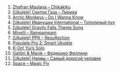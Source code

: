  001. [Zhafran Maulana – Chikakiku](https://music.kaminari.info/wp-content/uploads/2021/08/Chikakiku-Tik-Tok-Meme-music.kaminari.info_.zip)
 002. [[Ukulele] Сектор Газа – Лирика](https://music.kaminari.info/wp-content/uploads/2021/08/Ukulele-Sektor-Gaza-Lirika-music.kaminari.info_.zip)
 003. [Arctic Monkeys – Do I Wanna Know](https://music.kaminari.info/wp-content/uploads/2021/08/Arctic-Monkeys-Do-I-Wanna-Know-music.kaminari.info_.zip)
 004. [[Ukulele] Иванушки International – Тополиный пух](https://music.kaminari.info/wp-content/uploads/2021/08/Ukulele-Invanushki-International-Topolinyj-puh-music.kaminari.info_.zip)
 005. [[Ukulele] Gravity Falls Theme Song](https://music.kaminari.info/wp-content/uploads/2021/08/Ukulele-Gravity-Falls-Theme-music.kaminari.info_.zip)
 006. [Minelli – Rampampam](https://music.kaminari.info/wp-content/uploads/2021/08/Minelli-Rampampam-music.kaminari.info_.zip)
 007. [[Ukulele] PPK – ResuRection](https://music.kaminari.info/wp-content/uploads/2021/08/Ukulele-PPK-ResuRection-music.kaminari.info_.zip)
 008. [Populele Pro 2: Smart Ukulele](https://bit.ly/populele2)
 009. [K-On! Yui’s Solo](https://music.kaminari.info/wp-content/uploads/2021/08/K-On-Yui-Solo-music.kaminari.info_.zip)
 010. [Galibri & Mavik – Федерико Феллини](https://music.kaminari.info/wp-content/uploads/2021/08/Galibri-Mavik-Federiko-Fellini-music.kaminari.info_.zip)
 011. [[Ukulele] Нервы – Самый дорогой человек](https://music.kaminari.info/wp-content/uploads/2021/08/Ukulele-Nervy-Samyj-dorogoj-chelovek-music.kaminari.info_.zip)
 012. [Space – Magic Fly](https://music.kaminari.info/wp-content/uploads/2021/08/Space-Magic-Fly-music.kaminari.info_.zip)
